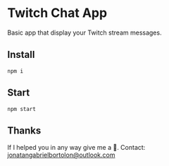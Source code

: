 # Twitch Chat App

Basic app that display your Twitch stream messages.

## Install

    npm i

## Start

    npm start

## Thanks

If I helped you in any way give me a 🌟. Contact: [jonatangabrielbortolon@outlook.com](mailto:jonatangabrielbortolon@outlook.com)
